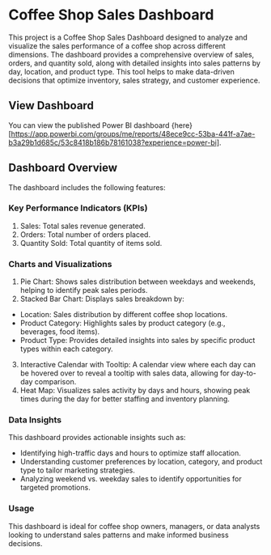 # Coffee Shop Sales Dashboard
This project is a Coffee Shop Sales Dashboard designed to analyze and visualize the sales performance of a coffee shop across different dimensions. The dashboard provides a comprehensive overview of sales, orders, and quantity sold, along with detailed insights into sales patterns by day, location, and product type. This tool helps to make data-driven decisions that optimize inventory, sales strategy, and customer experience.

## View Dashboard
You can view the published Power BI dashboard {here}[https://app.powerbi.com/groups/me/reports/48ece9cc-53ba-441f-a7ae-b3a29b1d685c/53c8418b186b78161038?experience=power-bi].

## Dashboard Overview
The dashboard includes the following features:

### Key Performance Indicators (KPIs)
1. Sales: Total sales revenue generated.
2. Orders: Total number of orders placed.
3. Quantity Sold: Total quantity of items sold.
### Charts and Visualizations
1. Pie Chart: Shows sales distribution between weekdays and weekends, helping to identify peak sales periods.
2. Stacked Bar Chart: Displays sales breakdown by:
- Location: Sales distribution by different coffee shop locations.
- Product Category: Highlights sales by product category (e.g., beverages, food items).
- Product Type: Provides detailed insights into sales by specific product types within each category.
3. Interactive Calendar with Tooltip: A calendar view where each day can be hovered over to reveal a tooltip with sales data, allowing for day-to-day comparison.
4. Heat Map: Visualizes sales activity by days and hours, showing peak times during the day for better staffing and inventory planning.

### Data Insights
This dashboard provides actionable insights such as:
- Identifying high-traffic days and hours to optimize staff allocation.
- Understanding customer preferences by location, category, and product type to tailor marketing strategies.
- Analyzing weekend vs. weekday sales to identify opportunities for targeted promotions.

### Usage
This dashboard is ideal for coffee shop owners, managers, or data analysts looking to understand sales patterns and make informed business decisions.

